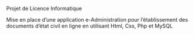 Projet de Licence Informatique

Mise en place d’une application e-Administration pour l’établissement des documents d’état civil en ligne en utilisant Html, Css, Php et MySQL
